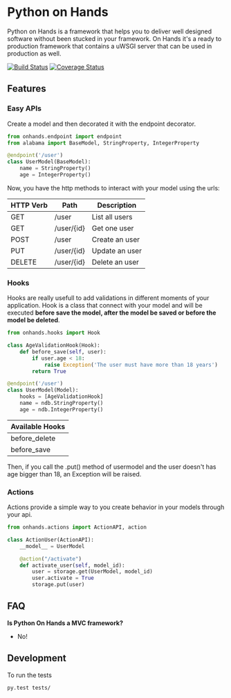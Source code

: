 # Python on Hands

Python on Hands is a framework that helps you to deliver well designed software without been stucked in your framework. On Hands it's a ready to production framework that contains a uWSGI server that can be used in production as well. 

[![Build Status](https://travis-ci.org/felipevolpone/onhands.svg?branch=master)](https://travis-ci.org/felipevolpone/onhands)
[![Coverage Status](https://coveralls.io/repos/felipevolpone/onhands/badge.svg?branch=master&service=github)](https://coveralls.io/github/felipevolpone/onhands?branch=master)

## Features

### Easy APIs
Create a model and then decorated it with the endpoint decorator.
```python
from onhands.endpoint import endpoint
from alabama import BaseModel, StringProperty, IntegerProperty

@endpoint('/user')
class UserModel(BaseModel):
    name = StringProperty()
    age = IntegerProperty()
```
Now, you have the http methods to interact with your model using the urls:

|HTTP Verb | Path | Description          |
|--------- | ---- | -------------------- |
|  GET     | /user| List all users       |
|  GET     | /user/{id} | Get one user   |
|  POST    | /user| Create an user       |
|  PUT     | /user/{id} | Update an user |
|  DELETE  | /user/{id} | Delete an user |


### Hooks
Hooks are really usefull to add validations in different moments of your application. Hook is a class that connect with your model and will be executed **before save the model, after the model be saved or before the model be deleted**.
```python
from onhands.hooks import Hook

class AgeValidationHook(Hook):
    def before_save(self, user):
        if user.age < 18:
            raise Exception('The user must have more than 18 years')
        return True

@endpoint('/user')
class UserModel(Model):
    hooks = [AgeValidationHook]
    name = ndb.StringProperty()
    age = ndb.IntegerProperty()
```
| Available Hooks |
| --------------- |
|  before_delete  |
|  before_save    |  


Then, if you call the .put() method of usermodel and the user doesn't has age bigger than 18, an Exception will be raised.

### Actions
Actions provide a simple way to you create behavior in your models through your api.
```python
from onhands.actions import ActionAPI, action

class ActionUser(ActionAPI):
    __model__ = UserModel

    @action("/activate")
    def activate_user(self, model_id):
        user = storage.get(UserModel, model_id)
        user.activate = True
        storage.put(user)
```

## FAQ
**Is Python On Hands a MVC framework?**
- No!

## Development
To run the tests
```bash
py.test tests/
```